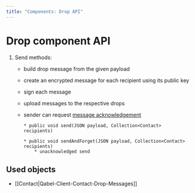 ```yaml
---
title: "Components: Drop API"
---
```

# Drop component API


1. Send methods: 
    * build drop message from the given payload
    * create an encrypted message for each recipient using its public key
    * sign each message
    * upload messages to the respective drops
    * sender can request [message acknowledgement](https://github.com/Qabel/qabel-doc/wiki/Qabel-Client-Drop#acknowledging)

          * public void send(JSON payload, Collection<Contact> recipients)

          * public void sendAndForget(JSON payload, Collection<Contact> recipients)
              * unacknowledged send

## Used objects
* [[Contact|Qabel-Client-Contact-Drop-Messages]]
